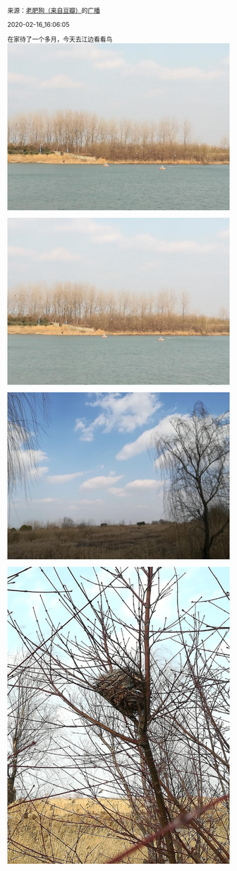 来源：[老肥狗（来自豆瓣）](https://www.douban.com/people/nene1900/)的[广播](https://www.douban.com/people/nene1900/status/2814898368/)


2020-02-16_16:06:05


在家待了一个多月，今天去江边看看鸟
![](./pic/2020-02-16_16:06:05-老肥狗的广播1.jpg)  

![](./pic/2020-02-16_16:06:05-老肥狗的广播2.jpg)  

![](./pic/2020-02-16_16:06:05-老肥狗的广播3.jpg)  

![](./pic/2020-02-16_16:06:05-老肥狗的广播4.jpg)  

